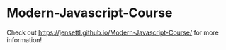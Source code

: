 # Modern-Javascript-Course

Check out https://jensettl.github.io/Modern-Javascript-Course/ for more information! 
